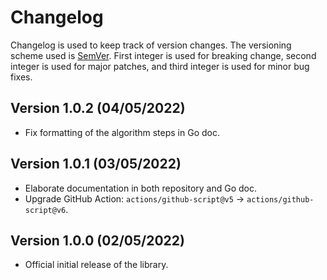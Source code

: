 # Changelog

Changelog is used to keep track of version changes. The versioning scheme used is [SemVer](https://semver.org/). First integer is used for breaking change, second integer is used for major patches, and third integer is used for minor bug fixes.

## Version 1.0.2 (04/05/2022)

- Fix formatting of the algorithm steps in Go doc.

## Version 1.0.1 (03/05/2022)

- Elaborate documentation in both repository and Go doc.
- Upgrade GitHub Action: `actions/github-script@v5` -> `actions/github-script@v6`.

## Version 1.0.0 (02/05/2022)

- Official initial release of the library.
